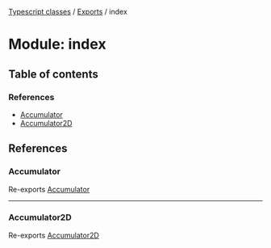 [Typescript classes](../index.md) / [Exports](../modules.md) / index

# Module: index

## Table of contents

### References

- [Accumulator](index.md#accumulator)
- [Accumulator2D](index.md#accumulator2d)

## References

### Accumulator

Re-exports [Accumulator](../classes/Accumulator.Accumulator-1.md)

___

### Accumulator2D

Re-exports [Accumulator2D](../classes/Accumulator2D.Accumulator2D-1.md)
